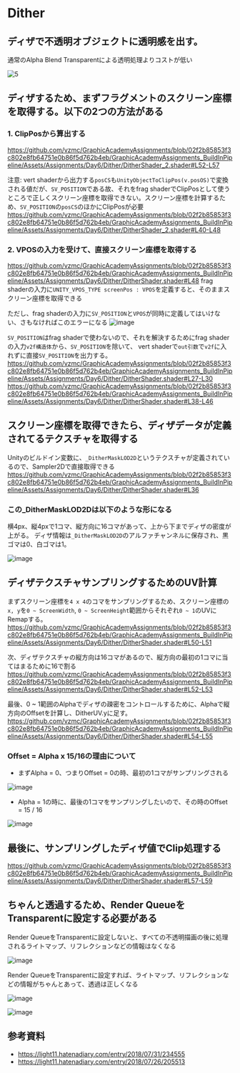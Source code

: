 # Dither
## ディザで不透明オブジェクトに透明感を出す。
通常のAlpha Blend Transparentによる透明処理よりコストが低い

![5](https://user-images.githubusercontent.com/6869650/162434607-a67c53f4-0298-487d-80e5-890c28d5bae6.gif)

## ディザするため、まずフラグメントのスクリーン座標を取得する。以下の2つの方法がある
### 1. ClipPosから算出する
https://github.com/vzmc/GraphicAcademyAssignments/blob/02f2b85853f3c802e8fb64751e0b86f5d762b4eb/GraphicAcademyAssignments_BuildInPipeline/Assets/Assignments/Day6/Dither/DitherShader_2.shader#L52-L57

注意: vert shaderから出力する`posCS`も`UnityObjectToClipPos(v.posOS)`で変換される値だが、`SV_POSITION`である故、それをfrag shaderでClipPosとして使うところで正しくスクリーン座標を取得できない。スクリーン座標を計算するため、`SV_POSITION`の`posCS`のほかにClipPosが必要
https://github.com/vzmc/GraphicAcademyAssignments/blob/02f2b85853f3c802e8fb64751e0b86f5d762b4eb/GraphicAcademyAssignments_BuildInPipeline/Assets/Assignments/Day6/Dither/DitherShader_2.shader#L40-L48

### 2. VPOSの入力を受けて、直接スクリーン座標を取得する
https://github.com/vzmc/GraphicAcademyAssignments/blob/02f2b85853f3c802e8fb64751e0b86f5d762b4eb/GraphicAcademyAssignments_BuildInPipeline/Assets/Assignments/Day6/Dither/DitherShader.shader#L48
frag shaderの入力に`UNITY_VPOS_TYPE screenPos : VPOS`を定義すると、そのままスクリーン座標を取得できる

ただし、frag shaderの入力に`SV_POSITION`と`VPOS`が同時に定義してはいけない、さもなければこのエラーになる
![image](https://user-images.githubusercontent.com/6869650/162442467-ccb487b5-552a-47d8-9712-f6a70ab57bef.png)

`SV_POSITION`はfrag shaderで使わないので、それを解決するためにfrag shaderの入力`v2f構造体`から、`SV_POSITION`を除いて、
vert shaderで`out引数`で`v2f`に入れずに直接`SV_POSITION`を出力する。
https://github.com/vzmc/GraphicAcademyAssignments/blob/02f2b85853f3c802e8fb64751e0b86f5d762b4eb/GraphicAcademyAssignments_BuildInPipeline/Assets/Assignments/Day6/Dither/DitherShader.shader#L27-L30
https://github.com/vzmc/GraphicAcademyAssignments/blob/02f2b85853f3c802e8fb64751e0b86f5d762b4eb/GraphicAcademyAssignments_BuildInPipeline/Assets/Assignments/Day6/Dither/DitherShader.shader#L38-L46

## スクリーン座標を取得できたら、ディザデータが定義されてるテクスチャを取得する
Unityのビルドイン変数に、`_DitherMaskLOD2D`というテクスチャが定義されているので、Sampler2Dで直接取得できる
https://github.com/vzmc/GraphicAcademyAssignments/blob/02f2b85853f3c802e8fb64751e0b86f5d762b4eb/GraphicAcademyAssignments_BuildInPipeline/Assets/Assignments/Day6/Dither/DitherShader.shader#L36

### この_DitherMaskLOD2Dは以下のような形になる
横4px、縦4pxで1コマ、縦方向に16コマがあって、上から下までディザの密度が上がる。
ディザ情報は`_DitherMaskLOD2D`のアルファチャンネルに保存され、黒ゴマは0、白ゴマは1。

![image](https://user-images.githubusercontent.com/6869650/162446006-e61b120e-00d3-4c1a-8001-0e295efb8fc7.png)


## ディザテクスチャサンプリングするためのUV計算
まずスクリーン座標を`4 x 4`のコマをサンプリングするため、スクリーン座標の`x, y`を`0 ~ ScreenWidth`, `0 ~ ScreenHeight`範囲からそれぞれ`0 ~ 1`のUVにRemapする。
https://github.com/vzmc/GraphicAcademyAssignments/blob/02f2b85853f3c802e8fb64751e0b86f5d762b4eb/GraphicAcademyAssignments_BuildInPipeline/Assets/Assignments/Day6/Dither/DitherShader.shader#L50-L51

次、ディザテクスチャの縦方向は16コマがあるので、縦方向の最初の1コマに当てはまるために16で割る
https://github.com/vzmc/GraphicAcademyAssignments/blob/02f2b85853f3c802e8fb64751e0b86f5d762b4eb/GraphicAcademyAssignments_BuildInPipeline/Assets/Assignments/Day6/Dither/DitherShader.shader#L52-L53

最後、0 ~ 1範囲のAlphaでディザの疎密をコントロールするために、Alphaで縦方向のOffsetを計算し、DitherUV.yに足す。
https://github.com/vzmc/GraphicAcademyAssignments/blob/02f2b85853f3c802e8fb64751e0b86f5d762b4eb/GraphicAcademyAssignments_BuildInPipeline/Assets/Assignments/Day6/Dither/DitherShader.shader#L54-L55

### Offset = Alpha x 15/16の理由について
- まずAlpha = 0、つまりOffset = 0の時、最初の1コマがサンプリングされる

![image](https://user-images.githubusercontent.com/6869650/162451136-ed40a251-433e-41f4-922c-37ca5b273905.png)

- Alpha = 1の時に、最後の1コマをサンプリングしたいので、その時のOffset = 15 / 16

![image](https://user-images.githubusercontent.com/6869650/162451961-2101e71d-d3af-4ea0-8cca-105eb2593819.png)

## 最後に、サンプリングしたディザ値でClip処理する
https://github.com/vzmc/GraphicAcademyAssignments/blob/02f2b85853f3c802e8fb64751e0b86f5d762b4eb/GraphicAcademyAssignments_BuildInPipeline/Assets/Assignments/Day6/Dither/DitherShader.shader#L57-L59

## ちゃんと透過するため、Render QueueをTransparentに設定する必要がある
Render QueueをTransparentに設定しないと、すべての不透明描画の後に処理されるライトマップ、リフレクションなどの情報はなくなる

![image](https://user-images.githubusercontent.com/6869650/162456163-76462e2a-74b2-41ab-b86d-ba8d939813a2.png)

Render QueueをTransparentに設定すれば、ライトマップ、リフレクションなどの情報がちゃんとあって、透過は正しくなる

![image](https://user-images.githubusercontent.com/6869650/162456013-483b7b7f-5c3f-4018-9e98-172daedd70be.png)

![image](https://user-images.githubusercontent.com/6869650/162456208-2c59ba6a-4e85-4875-9cec-d509e3dca962.png)



## 参考資料
- https://light11.hatenadiary.com/entry/2018/07/31/234555
- https://light11.hatenadiary.com/entry/2018/07/26/205513
